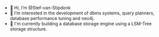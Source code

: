 - 👋 Hi, I’m @Stef-van-Stipdonk
- 👀 I’m interested in the development of dbms systems, query planners, database performance tuning and neo4j.
- 🌱 I'm currently building a database storage engine using a LSM-Tree storage structure.
